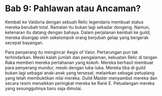 # Bab 9: Pahlawan atau Ancaman?

Kembali ke Valdoria dengan sebuah Relic legendaris membuat status mereka berubah total. Ramalan itu bukan lagi sekadar dongeng. Namun, ketenaran itu datang dengan bahaya. Dalam perjalanan kembali ke guild, mereka disergap oleh sekelompok orang berjubah gelap yang bergerak secepat bayangan.

Para penyerang itu mengincar Aegis of Valor. Pertarungan pun tak terhindarkan. Meski kalah jumlah dan pengalaman, kekuatan Relic di tangan Raka memberi mereka pertahanan yang kokoh. Mereka berhasil membuat para penyerang mundur, meski dengan luka-luka. Mereka tiba di guild bukan lagi sebagai anak-anak yang tersesat, melainkan sebagai petualang yang telah membuktikan nilai mereka. Guild Master menyambut mereka dan secara resmi menaikkan peringkat mereka ke Rank E. Petualangan mereka yang sesungguhnya baru saja dimulai.
